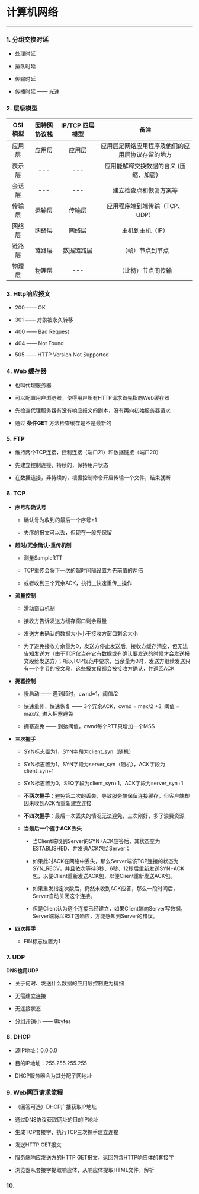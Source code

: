 # 计算机网络

---

### 1. 分组交换时延

- 处理时延

- 排队时延

- 传输时延

- 传播时延 —— 光速



### 2. 层级模型

| OSI 模型 | 因特网协议栈 | IP/TCP 四层模型 | 备注                       |
|:------:|:------:|:-----------:|:------------------------:|
| 应用层    | 应用层    | 应用层         | 应用层是网络应用程序及他们的应用层协议存留的地方 |
| 表示层    | ---    | ---         | 应用能解释交换数据的含义 (压缩、加密)     |
| 会话层    | ---    | ---         | 建立检查点和恢复方案等              |
| 传输层    | 运输层    | 传输层         | 应用程序端到端传输（TCP、UDP）       |
| 网络层    | 网络层    | 网络层         | 主机到主机（IP）                |
| 链路层    | 链路层    | 数据链路层       | （帧）节点到节点                 |
| 物理层    | 物理层    | ---         | （比特）节点间传输                |



### 3. Http响应报文

- 200 —— OK

- 301 —— 对象被永久转移

- 400 —— Bad Request

- 404 —— Not Found

- 505 —— HTTP Version Not Supported



### 4. Web 缓存器

- 也叫代理服务器

- 可以配置用户浏览器，使得用户所有HTTP请求首先指向Web缓存器

- 先检查代理服务器有没有响应报文的副本，没有再向初始服务器请求

- 通过 __条件GET__ 方法检查缓存是不是最新的



### 5. FTP

- 维持两个TCP连接，控制连接（端口21）和数据链接（端口20）

- 先建立控制连接，持续的，保持用户状态

- 在数据连接，非持续的，根据控制命令开启传输一个文件，结束就断



### 6. TCP

- **序号和确认号**
  
  - 确认号为收到的最后一个序号+1
  
  - 失序的报文可以丢，但现在一般先保留



- **超时/冗余确认-重传机制**
  
  - 测量SampleRTT
  
  - TCP重传会将下一次的超时间隔设置为先前值的两倍
  
  - 或者收到三个冗余ACK，执行__快速重传__操作



- **流量控制**
  
  - 滑动窗口机制
  
  - 接收方告诉发送方缓存窗口剩余容量
  
  - 发送方未确认的数据大小小于接收方窗口剩余大小
  
  - 为了避免接收方余量为0，发送方停止发送后，接收方缓存清空，但无法告知发送方（由于TCP仅当在它有数据或有确认要发送的时候才会发送报文段给发送方）；所以TCP规范中要求，当余量为0时，发送方继续发送只有一个字节的报文段，这些报文段都会被接收方确认，并返回ACK



- **拥塞控制**
  
  - 慢启动 —— 遇到超时，cwnd=1，阈值/2
  
  - 快速重传，快速恢复 —— 3个冗余ACK，cwnd = max/2 +3, 阈值 = max/2, 进入拥塞避免
  
  - 拥塞避免 —— 到达阈值，cwnd每个RTT只增加一个MSS



- **三次握手**
  
  - SYN标志置为1，SYN字段为client_syn（随机）
  
  - SYN标志置为1，SYN字段为server_syn（随机），ACK字段为client_syn+1
  
  - SYN标志置为0，SEQ字段为client_syn+1，ACK字段为server_syn+1
  
  - **不两次握手**：避免第二次的丢失，导致服务端保留连接缓存，但客户端却因未收到ACK而重新建立连接
  
  - **不四次握手**：最后一次丢失的情况无法避免，三次刚好，多了浪费资源
  
  - **当最后一个握手ACK丢失**
    
    - 当Client端收到Server的SYN+ACK应答后，其状态变为ESTABLISHED，并发送ACK包给Server；
    
    - 如果此时ACK在网络中丢失，那么Server端该TCP连接的状态为SYN_RECV，并且依次等待3秒、6秒、12秒后重新发送SYN+ACK包，以便Client重新发送ACK包，以便Client重新发送ACK包。
    
    - 如果重发指定次数后，仍然未收到ACK应答，那么一段时间后，Server自动关闭这个连接。
    
    - 但是Client认为这个连接已经建立，如果Client端向Server写数据，Server端将以RST包响应，方能感知到Server的错误。



- **四次挥手**
  
  - FIN标志位置为1

### 7. UDP

**DNS也用UDP**

- 关于何时、发送什么数据的应用层控制更为精细

- 无需建立连接

- 无连接状态

- 分组开销小 —— 8bytes



### 8. DHCP

- 源IP地址：0.0.0.0

- 目的IP地址：255.255.255.255

- DHCP服务器会为其分配子网地址



### 9. Web网页请求流程

- （回答可选）DHCP广播获取IP地址

- 通过DNS协议获取网址的目的IP地址

- 生成TCP套接字，执行TCP三次握手建立连接

- 发送HTTP GET报文

- 服务端响应发送方的HTTP GET报文，返回包含HTTP响应体的套接字

- 浏览器从套接字提取响应体，从响应体提取HTML文件，解析



### 10.

### 
